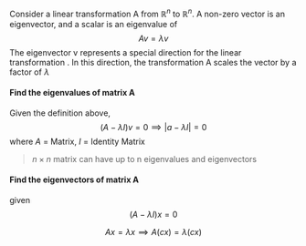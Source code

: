 Consider a linear transformation A from $\mathbb{R}^{n}$ to $\mathbb{R}^n$. A non-zero vector is an eigenvector, and a scalar is an eigenvalue of 
$$Av=\lambda v$$
The eigenvector v represents a special direction for the linear transformation . In this direction, the transformation A scales the vector by a factor of $\lambda$


#### Find the eigenvalues of matrix A

Given the definition above,
$$(A-\lambda I)v=0\implies|a-\lambda I|=0$$
where $A$ = Matrix, $I$ = Identity Matrix
 
> $n\times n$ matrix can have up to n eigenvalues and eigenvectors

#### Find the eigenvectors of matrix A

given
$$(A-\lambda I)x=0$$

$$Ax=\lambda x \implies A(cx)=\lambda (cx)$$
